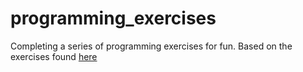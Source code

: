 # programming_exercises
Completing a series of programming exercises for fun.
Based on the exercises found [here](https://adriann.github.io/programming_problems)
